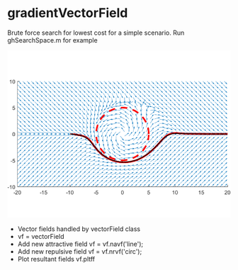 # gradientVectorField

Brute force search for lowest cost for a simple scenario. Run ghSearchSpace.m for example

![Alt text](SimulationEnvironment/singleObstacleLowestCost.png?raw=true "Optional Title")

- Vector fields handled by vectorField class
- vf = vectorField
- Add new attractive field   vf = vf.navf('line');
- Add new repulsive field    vf = vf.nrvf('circ');
- Plot resultant fields      vf.pltff

